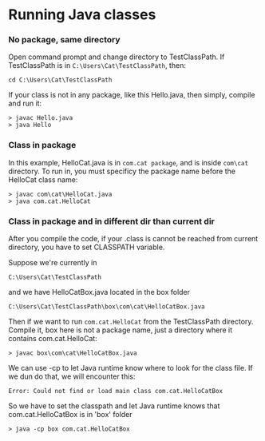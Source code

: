# Running Java classes

### No package, same directory
Open command prompt and change directory to TestClassPath. If TestClassPath is in `C:\Users\Cat\TestClassPath`, then:

`cd C:\Users\Cat\TestClassPath` 

If your class is not in any package, like this Hello.java, then simply, compile and run it:

```
> javac Hello.java
> java Hello
```

### Class in package
In this example, HelloCat.java is in `com.cat package`, and is inside `com\cat` directory. To run in, you must specificy the package name before the HelloCat class name:

```
> javac com\cat\HelloCat.java
> java com.cat.HelloCat
```

### Class in package and in different dir than current dir
After you compile the code, if your .class is cannot be reached from current directory, you have to set CLASSPATH variable.

Suppose we're currently in 

`C:\Users\Cat\TestClassPath`

and we have HelloCatBox.java located in the box folder

`C:\Users\Cat\TestClassPath\box\com\cat\HelloCatBox.java`

Then if we want to run `com.cat.HelloCat` from the TestClassPath directory. Compile it, box here is not a package name, just a directory where it contains com.cat.HelloCat:

```
> javac box\com\cat\HelloCatBox.java
```

We can use -cp to let Java runtime know where to look for the class file. If we dun do that, we will encounter this:

`Error: Could not find or load main class com.cat.HelloCatBox`

So we have to set the classpath and let Java runtime knows that com.cat.HelloCatBox is in 'box' folder
```
> java -cp box com.cat.HelloCatBox
```
